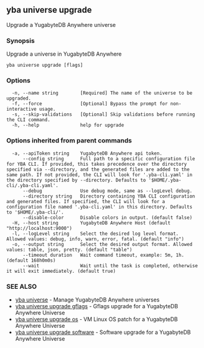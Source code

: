 ## yba universe upgrade

Upgrade a YugabyteDB Anywhere universe

### Synopsis

Upgrade a universe in YugabyteDB Anywhere

```
yba universe upgrade [flags]
```

### Options

```
  -n, --name string        [Required] The name of the universe to be upgraded.
  -f, --force              [Optional] Bypass the prompt for non-interactive usage.
  -s, --skip-validations   [Optional] Skip validations before running the CLI command.
  -h, --help               help for upgrade
```

### Options inherited from parent commands

```
  -a, --apiToken string    YugabyteDB Anywhere api token.
      --config string      Full path to a specific configuration file for YBA CLI. If provided, this takes precedence over the directory specified via --directory, and the generated files are added to the same path. If not provided, the CLI will look for '.yba-cli.yaml' in the directory specified by --directory. Defaults to '$HOME/.yba-cli/.yba-cli.yaml'.
      --debug              Use debug mode, same as --logLevel debug.
      --directory string   Directory containing YBA CLI configuration and generated files. If specified, the CLI will look for a configuration file named '.yba-cli.yaml' in this directory. Defaults to '$HOME/.yba-cli/'.
      --disable-color      Disable colors in output. (default false)
  -H, --host string        YugabyteDB Anywhere Host (default "http://localhost:9000")
  -l, --logLevel string    Select the desired log level format. Allowed values: debug, info, warn, error, fatal. (default "info")
  -o, --output string      Select the desired output format. Allowed values: table, json, pretty. (default "table")
      --timeout duration   Wait command timeout, example: 5m, 1h. (default 168h0m0s)
      --wait               Wait until the task is completed, otherwise it will exit immediately. (default true)
```

### SEE ALSO

* [yba universe](yba_universe.md)	 - Manage YugabyteDB Anywhere universes
* [yba universe upgrade gflags](yba_universe_upgrade_gflags.md)	 - Gflags upgrade for a YugabyteDB Anywhere Universe
* [yba universe upgrade os](yba_universe_upgrade_os.md)	 - VM Linux OS patch for a YugabyteDB Anywhere Universe
* [yba universe upgrade software](yba_universe_upgrade_software.md)	 - Software upgrade for a YugabyteDB Anywhere Universe

